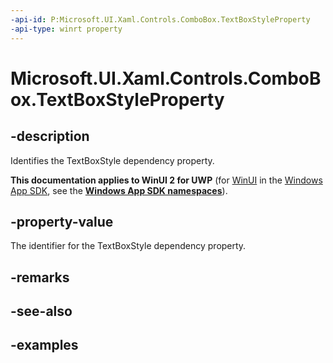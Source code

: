 ```yaml
---
-api-id: P:Microsoft.UI.Xaml.Controls.ComboBox.TextBoxStyleProperty
-api-type: winrt property
---
```


<!-- Property syntax.
public DependencyProperty TextBoxStyleProperty { get; }
-->

# Microsoft.UI.Xaml.Controls.ComboBox.TextBoxStyleProperty

## -description

Identifies the TextBoxStyle dependency property.

**This documentation applies to WinUI 2 for UWP** (for [WinUI](/windows/apps/winui/winui3/) in the [Windows App SDK](/windows/apps/windows-app-sdk/), see the **[Windows App SDK namespaces](/windows/windows-app-sdk/api/winrt/)**).

## -property-value

The identifier for the TextBoxStyle dependency property.

## -remarks

## -see-also

## -examples

